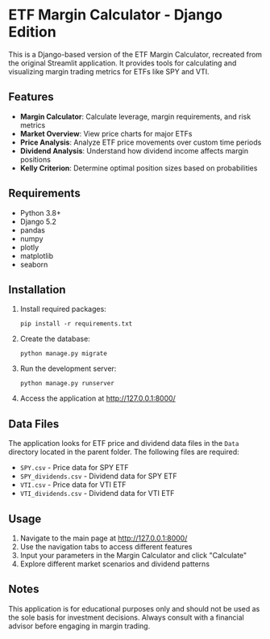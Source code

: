 # ETF Margin Calculator - Django Edition

This is a Django-based version of the ETF Margin Calculator, recreated from the original Streamlit application. It provides tools for calculating and visualizing margin trading metrics for ETFs like SPY and VTI.

## Features

- **Margin Calculator**: Calculate leverage, margin requirements, and risk metrics
- **Market Overview**: View price charts for major ETFs
- **Price Analysis**: Analyze ETF price movements over custom time periods
- **Dividend Analysis**: Understand how dividend income affects margin positions
- **Kelly Criterion**: Determine optimal position sizes based on probabilities

## Requirements

- Python 3.8+
- Django 5.2
- pandas
- numpy
- plotly
- matplotlib
- seaborn

## Installation

1. Install required packages:
   ```
   pip install -r requirements.txt
   ```

2. Create the database:
   ```
   python manage.py migrate
   ```

3. Run the development server:
   ```
   python manage.py runserver
   ```

4. Access the application at http://127.0.0.1:8000/

## Data Files

The application looks for ETF price and dividend data files in the `Data` directory located in the parent folder. The following files are required:

- `SPY.csv` - Price data for SPY ETF
- `SPY_dividends.csv` - Dividend data for SPY ETF
- `VTI.csv` - Price data for VTI ETF
- `VTI_dividends.csv` - Dividend data for VTI ETF

## Usage

1. Navigate to the main page at http://127.0.0.1:8000/
2. Use the navigation tabs to access different features
3. Input your parameters in the Margin Calculator and click "Calculate"
4. Explore different market scenarios and dividend patterns

## Notes

This application is for educational purposes only and should not be used as the sole basis for investment decisions. Always consult with a financial advisor before engaging in margin trading.
